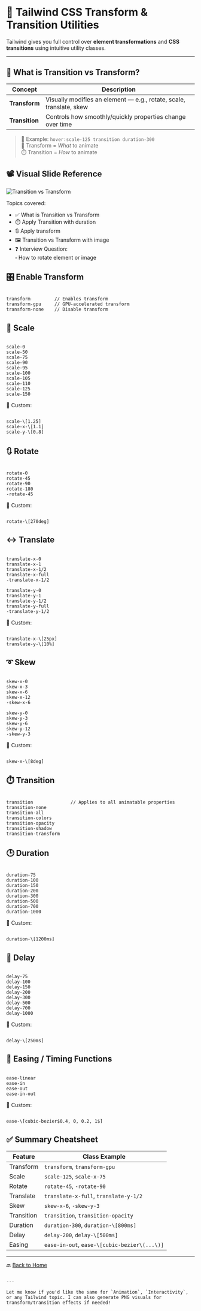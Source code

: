 # 🔄 Tailwind CSS Transform & Transition Utilities

Tailwind gives you full control over **element transformations** and **CSS transitions** using intuitive utility classes.

---

## 🧠 What is Transition vs Transform?

| Concept     | Description |
|-------------|-------------|
| **Transform** | Visually modifies an element — e.g., rotate, scale, translate, skew |
| **Transition** | Controls how smoothly/quickly properties change over time |

> 🧪 Example: `hover:scale-125 transition duration-300`  
> 🔁 Transform = *What* to animate  
> ⏱️ Transition = *How* to animate



## 📽️ Visual Slide Reference

![Transition vs Transform](../assets/slides/transition-vs-transform.png)

Topics covered:
- ✅ What is Transition vs Transform
- ⏱️ Apply Transition with duration
- 🔃 Apply transform
- 🖼️ Transition vs Transform with image
- ❓ Interview Question:  
  ▫️ How to rotate element or image



## 🎛️ Enable Transform

```

transform         // Enables transform
transform-gpu     // GPU-accelerated transform
transform-none    // Disable transform

```



## 🔁 Scale

```

scale-0
scale-50
scale-75
scale-90
scale-95
scale-100
scale-105
scale-110
scale-125
scale-150

```

🧪 Custom:

```

scale-\[1.25]
scale-x-\[1.1]
scale-y-\[0.8]

```



## 🔃 Rotate

```

rotate-0
rotate-45
rotate-90
rotate-180
-rotate-45

```

🧪 Custom:

```

rotate-\[270deg]

```



## ↔️ Translate

```

translate-x-0
translate-x-1
translate-x-1/2
translate-x-full
-translate-x-1/2

translate-y-0
translate-y-1
translate-y-1/2
translate-y-full
-translate-y-1/2

```

🧪 Custom:

```

translate-x-\[25px]
translate-y-\[10%]

```



## ➰ Skew

```

skew-x-0
skew-x-3
skew-x-6
skew-x-12
-skew-x-6

skew-y-0
skew-y-3
skew-y-6
skew-y-12
-skew-y-3

```

🧪 Custom:

```

skew-x-\[8deg]

```



## ⏱️ Transition

```

transition              // Applies to all animatable properties
transition-none
transition-all
transition-colors
transition-opacity
transition-shadow
transition-transform

```



## 🕒 Duration

```

duration-75
duration-100
duration-150
duration-200
duration-300
duration-500
duration-700
duration-1000

```

🧪 Custom:

```

duration-\[1200ms]

```



## 🧩 Delay

```

delay-75
delay-100
delay-150
delay-200
delay-300
delay-500
delay-700
delay-1000

```

🧪 Custom:

```

delay-\[250ms]

```



## 🧭 Easing / Timing Functions

```

ease-linear
ease-in
ease-out
ease-in-out

```

🧪 Custom:

```

ease-\[cubic-bezier$0.4, 0, 0.2, 1$]

```



## ✅ Summary Cheatsheet

| Feature           | Class Example                          |
|-------------------|-----------------------------------------|
| Transform         | `transform`, `transform-gpu`            |
| Scale             | `scale-125`, `scale-x-75`               |
| Rotate            | `rotate-45`, `-rotate-90`               |
| Translate         | `translate-x-full`, `translate-y-1/2`   |
| Skew              | `skew-x-6`, `-skew-y-3`                  |
| Transition        | `transition`, `transition-opacity`      |
| Duration          | `duration-300`, `duration-\[800ms]`     |
| Delay             | `delay-200`, `delay-\[500ms]`           |
| Easing            | `ease-in-out`, `ease-\[cubic-bezier\(...\)]` |

---

🔙 [Back to Home](../README.md)
```

---

Let me know if you'd like the same for `Animation`, `Interactivity`, or any Tailwind topic. I can also generate PNG visuals for transform/transition effects if needed!
